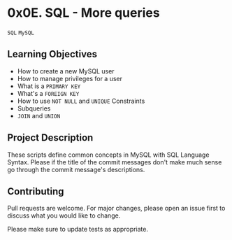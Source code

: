 # 0x0E. SQL - More queries
``SQL`` ``MySQL``

## Learning Objectives

- How to create a new MySQL user
- How to manage privileges for a user
- What is a ``PRIMARY KEY``
- What's a ``FOREIGN KEY``
- How to use ``NOT NULL`` and ``UNIQUE`` Constraints
- Subqueries
- ``JOIN`` and ``UNION``

## Project Description

These scripts define common concepts in MySQL with SQL Language Syntax.
Please if the title of the commit messages don't make much sense go through the commit message's descriptions.

## Contributing
Pull requests are welcome. For major changes, please open an issue first to discuss what you would like to change.

Please make sure to update tests as appropriate.
